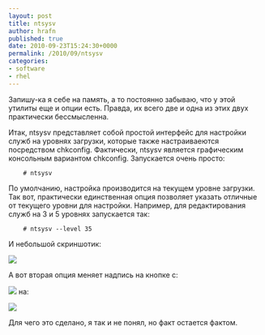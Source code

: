 ```yaml
---
layout: post
title: ntsysv
author: hrafn
published: true
date: 2010-09-23T15:24:30+0000
permalink: /2010/09/ntsysv
categories:
- software
- rhel
---
```


Запишу-ка я себе на память, а то постоянно забываю, что у этой утилиты еще и
опции есть. Правда, их всего две и одна из этих двух практически бессмысленна.

<!--more-->

Итак, ntsysv представляет собой простой интерфейс для настройки служб на
уровнях загрузки, которые также настраиваеются посредством chkconfig.
Фактически, ntsysv является графическим консольным вариантом chkconfig.
Запускается очень просто:

		# ntsysv

По умолчанию, настройка производится на текущем уровне загрузки. Так вот,
практически единственная опция позволяет указать отличные от текущего уровни
для настройки. Например, для редактирования служб на 3 и 5 уровнях запускается
так:

		# ntsysv --level 35

И небольшой скриншотик:

[![](/media/images/2010/09/23/ntsysv-1.png)](/media/images/2010/09/23/ntsysv-1.png)

А вот вторая опция меняет надпись на кнопке с:

[![](/media/images/2010/09/23/ntsysv-11.png)](/media/images/2010/09/23/ntsysv-11.png) на:

[![](/media/images/2010/09/23/ntsysv-back.png)](/media/images/2010/09/23/ntsysv-back.png)

Для чего это сделано, я так и не понял, но факт остается фактом.

